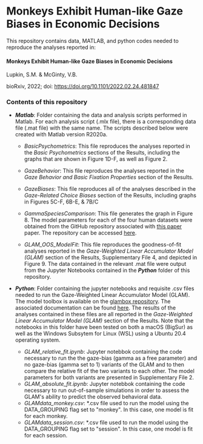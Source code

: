 # Monkeys Exhibit Human-like Gaze Biases in Economic Decisions

This repository contains data, MATLAB, and python codes needed to reproduce the analyses reported in:

#### Monkeys Exhibit Human-like Gaze Biases in Economic Decisions

Lupkin, S.M. & McGinty, V.B.

bioRxiv, 2022; doi: https://doi.org/10.1101/2022.02.24.481847



### Contents of this repository

- ***Matlab***: Folder containing the data and analysis scripts performed in Matlab. For each analysis script (.mlx file), there is a corresponding data file (.mat file) with the same name. The scripts described below were created with Matlab version R2020a. 
  
  - *BasicPsychometrics*: This file reproduces the analyses reported in the *Basic Psychometrics* sections of the Results, including the graphs that are shown in Figure 1D-F, as well as Figure 2. 
  
  - *GazeBehavior*: This file reproduces the analyses reported in the *Gaze Behavior and Basic Fixation Properties* section of the Results. 
  - *GazeBiases*: This file reproduces all of the analyses described in the *Gaze-Related Choice Biases* section of the Results, including graphs in Figures 5C-F, 6B-E, & 7B/C
  
  - *GammaSpeciesComparison*: This file generates the graph in Figure 8. The model parameters for each of the four human datasets were obtained from the GitHub repository associated with [this paper](https://www.nature.com/articles/s41562-019-0584-8) paper. The repository can be accessed [here](https://github.com/glamlab/gaze-bias-differences).  
  
  - *GLAM_OOS_ModelFit*: This file reproduces the goodness-of-fit analyses reported in the *Gaze-Weighted Linear Accumulator Model (GLAM)* section of the Results, Supplementary File 4, and depicted in Figure 9. The data contained in the relevant .mat file were output from the Jupyter Notebooks contained in the ***Python*** folder of this repository. 

- ***Python***: Folder containing the jupyter notebooks and requisite .csv files needed to run the Gaze-Weighted Linear Accumulator Model (GLAM). The model toolbox is available on the [glambox repository](https://github.com/glamlab/glambox). The associated documentation can be found [here](https://glambox.readthedocs.io/en/latest/). The results of the analyses contained in these files are all reported in the *Gaze-Weighted Linear Accumulator Model (GLAM)* section of the Results. Note that the notebooks in this folder have been tested on both a macOS (BigSur) as well as the Windows Subsytem for Linux (WSL) using a Ubuntu 20.4 operating system.
  - *GLAM_relative_fit.ipynb*: Jupyter notebbok containing the code necessary to run the the gaze-bias (gamma as a free parameter) and no gaze-bias (gamma set to 1) variants of the GLAM and to then compare the relative fit of the two variants to each other. The model parameters for both variants are presented in Supplementary File 2. 
  - *GLAM_absolute_fit.ipynb*: Jupyter notebbok containing the code necessary to run out-of-sample simulations in order to assess the GLAM's ability to predict the observed behavioral data.  
  - *GLAMdata_monkey.csv*: *.csv file used to run the model using the DATA_GROUPING flag set to "monkey". In this case, one model is fit for each monkey. 
  - *GLAMdata_session.csv*: *.csv file used to run the model using the DATA_GROUPING flag set to "session". In this case, one model is fit for each session.


 
